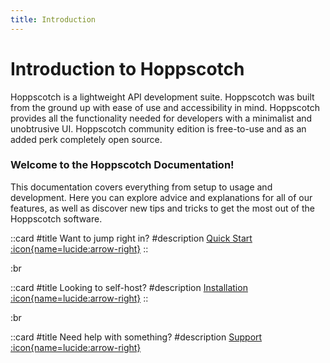 ```yaml
---
title: Introduction
---
```


# Introduction to Hoppscotch

Hoppscotch is a lightweight API development suite. Hoppscotch was built from the ground up with ease of use and accessibility in mind. Hoppscotch provides all the functionality needed for developers with a minimalist and unobtrusive UI. Hoppscotch community edition is free-to-use and as an added perk completely open source.

<ZoomableImage src="getting-started/hoppscotch-home" extension="png" alt="Hoppscotch" />

### Welcome to the Hoppscotch Documentation!

This documentation covers everything from setup to usage and development. Here you can explore advice and explanations for all of our features, as well as discover new tips and tricks to get the most out of the Hoppscotch software.

::card
#title
Want to jump right in?
#description
[Quick Start :icon{name=lucide:arrow-right}](/documentation/getting-started/quick-start)
::

:br

::card
#title
Looking to self-host?
#description
[Installation :icon{name=lucide:arrow-right}](/documentation/self-host/getting-started)
::

:br

::card
#title
Need help with something?
#description
[Support :icon{name=lucide:arrow-right}](/support/getting-started/introduction)
